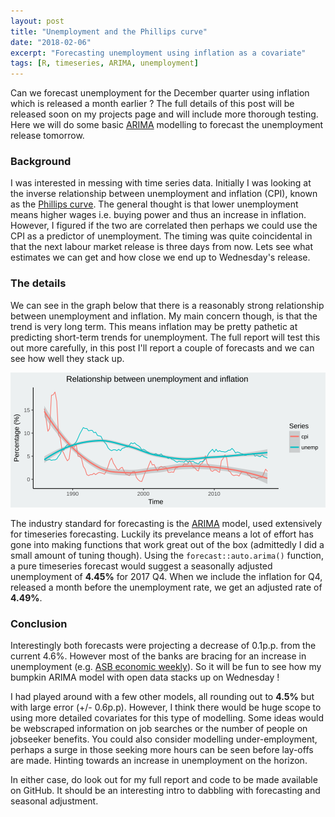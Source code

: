 ```yaml
---
layout: post
title: "Unemployment and the Phillips curve"
date: "2018-02-06"
excerpt: "Forecasting unemployment using inflation as a covariate"
tags: [R, timeseries, ARIMA, unemployment]
---
```


Can we forecast unemployment for the December quarter using inflation which is released a month earlier ?
The full details of this post will be released soon on my projects page and will include more thorough testing. Here we will do some basic [ARIMA]() modelling to forecast the unemployment release tomorrow.

### Background

I was interested in messing with time series data. Initially I was looking at the inverse relationship between unemployment and inflation (CPI), known as the [Phillips curve](https://en.wikipedia.org/wiki/Phillips_curve). The general thought is that lower unemployment means higher wages i.e. buying power and thus an increase in inflation. However, I figured if the two are correlated then perhaps we could use the CPI as a predictor of unemployment. The timing was quite coincidental in that the next labour market release is three days from now. Lets see what estimates we can get and how close we end up to Wednesday's release.

### The details

We can see in the graph below that there is a reasonably strong relationship between unemployment and inflation. My main concern though, is that the trend is very long term. This means inflation may be pretty pathetic at predicting short-term trends for unemployment. The full report will test this out more carefully, in this post I'll report a couple of forecasts and we can see how well they stack up.

![](images/unempPlot.svg)

The industry standard for forecasting is the [ARIMA](https://en.wikipedia.org/wiki/Autoregressive_integrated_moving_average) model, used extensively for timeseries forecasting. Luckily its prevelance means a lot of effort has gone into making functions that work great out of the box (admittedly I did a small amount of tuning though). Using the `forecast::auto.arima()` function, a pure timeseries forecast would suggest a seasonally adjusted unemployment of **4.45%** for 2017 Q4. When we include the inflation for Q4, released a month before the unemployment rate, we get an adjusted rate of **4.49%**.

### Conclusion

Interestingly both forecasts were projecting a decrease of 0.1p.p. from the current 4.6%. However most of the banks are bracing for an increase in unemployment (e.g. [ASB economic weekly](https://www.asb.co.nz/content/dam/asb/documents/reports/economic-weekly/economicweekly_050218.pdf)). So it will be fun to see how my bumpkin ARIMA model with open data stacks up on Wednesday !

I had played around with a few other models, all rounding out to **4.5%** but with large error (+/- 0.6p.p). However, I think there would be huge scope to using more detailed covariates for this type of modelling. Some ideas would be webscraped information on job searches or the number of people on jobseeker benefits. You could also consider modelling under-employment, perhaps a surge in those seeking more hours can be seen before lay-offs are made. Hinting towards an increase in unemployment on the horizon.

In either case, do look out for my full report and code to be made available on GitHub. It should be an interesting intro to dabbling with forecasting and seasonal adjustment.